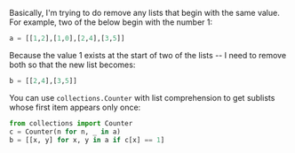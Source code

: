 
Basically, I'm trying to do remove any lists that begin with the same value. For example, two of the below begin with the number 1:

```python
a = [[1,2],[1,0],[2,4],[3,5]]
```

Because the value 1 exists at the start of two of the lists -- I need to remove both so that the new list becomes:

```python
b = [[2,4],[3,5]]
```

You can use `collections.Counter` with list comprehension to get sublists whose first item appears only once:

```python
from collections import Counter
c = Counter(n for n, _ in a)
b = [[x, y] for x, y in a if c[x] == 1]
```
